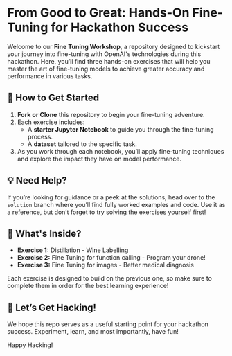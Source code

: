 # From Good to Great: Hands-On Fine-Tuning for Hackathon Success

Welcome to our **Fine Tuning Workshop**, a repository designed to kickstart your journey into fine-tuning with OpenAI's technologies during this hackathon. Here, you’ll find three hands-on exercises that will help you master the art of fine-tuning models to achieve greater accuracy and performance in various tasks.

## 🚀 How to Get Started

1. **Fork or Clone** this repository to begin your fine-tuning adventure.
2. Each exercise includes:
   - A **starter Jupyter Notebook** to guide you through the fine-tuning process.
   - A **dataset** tailored to the specific task.
3. As you work through each notebook, you’ll apply fine-tuning techniques and explore the impact they have on model performance.

## 💡 Need Help?

If you’re looking for guidance or a peek at the solutions, head over to the `solution` branch where you’ll find fully worked examples and code. Use it as a reference, but don’t forget to try solving the exercises yourself first!

## 🧠 What's Inside?

- **Exercise 1:** Distillation - Wine Labelling
- **Exercise 2:** Fine Tuning for function calling - Program your drone! 
- **Exercise 3:** Fine Tuning for images - Better medical diagnosis

Each exercise is designed to build on the previous one, so make sure to complete them in order for the best learning experience!

## 🎉 Let’s Get Hacking!

We hope this repo serves as a useful starting point for your hackathon success. Experiment, learn, and most importantly, have fun!

Happy Hacking!
